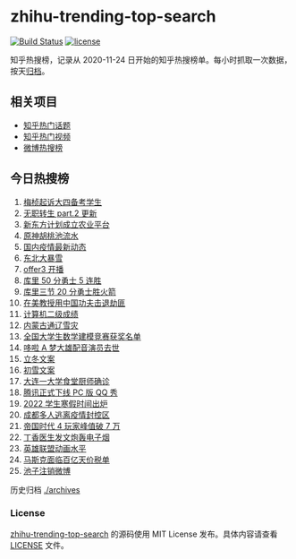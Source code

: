# zhihu-trending-top-search

[![Build Status](https://github.com/justjavac/zhihu-trending-top-search/workflows/ci/badge.svg?branch=main)](https://github.com/justjavac/zhihu-trending-top-search/actions)
[![license](https://img.shields.io/github/license/justjavac/zhihu-trending-top-search)](https://github.com/justjavac/zhihu-trending-top-search/blob/main/LICENSE)

知乎热搜榜，记录从 2020-11-24 日开始的知乎热搜榜单。每小时抓取一次数据，按天[归档](./archives)。

## 相关项目

- [知乎热门话题](https://github.com/justjavac/zhihu-trending-hot-questions)
- [知乎热门视频](https://github.com/justjavac/zhihu-trending-hot-video)
- [微博热搜榜](https://github.com/justjavac/weibo-trending-hot-search)

## 今日热搜榜

<!-- BEGIN -->
<!-- 最后更新时间 Wed Nov 10 2021 08:44:53 GMT+0800 (China Standard Time) -->

1. [梅桢起诉大四备考学生](https://www.zhihu.com/search?q=梅桢)
1. [无职转生 part.2 更新](https://www.zhihu.com/search?q=无职转生)
1. [新东方计划成立农业平台](https://www.zhihu.com/search?q=新东方)
1. [原神胡桃池流水](https://www.zhihu.com/search?q=原神)
1. [国内疫情最新动态](https://www.zhihu.com/search?q=疫情)
1. [东北大暴雪](https://www.zhihu.com/search?q=东北暴雪)
1. [offer3 开播](https://www.zhihu.com/search?q=令人心动的offer)
1. [库里 50 分勇士 5 连胜](https://www.zhihu.com/search?q=勇士)
1. [库里三节 20 分勇士胜火箭](https://www.zhihu.com/search?q=勇士)
1. [在美教授用中国功夫击退劫匪](https://www.zhihu.com/search?q=中国功夫)
1. [计算机二级成绩](https://www.zhihu.com/search?q=计算机二级)
1. [内蒙古通辽雪灾](https://www.zhihu.com/search?q=通辽雪灾)
1. [全国大学生数学建模竞赛获奖名单](https://www.zhihu.com/search?q=数学建模)
1. [哆啦 A 梦大雄配音演员去世](https://www.zhihu.com/search?q=大雄配音演员)
1. [立冬文案](https://www.zhihu.com/search?q=立冬文案)
1. [初雪文案](https://www.zhihu.com/search?q=下雪文案)
1. [大连一大学食堂厨师确诊](https://www.zhihu.com/search?q=大连疫情)
1. [腾讯正式下线 PC 版 QQ 秀](https://www.zhihu.com/search?q=QQ秀)
1. [2022 学生寒假时间出炉](https://www.zhihu.com/search?q=寒假时间)
1. [成都多人逃离疫情封控区](https://www.zhihu.com/search?q=成都环球中心)
1. [帝国时代 4 玩家峰值破 7 万](https://www.zhihu.com/search?q=帝国时代4)
1. [丁香医生发文炮轰电子烟](https://www.zhihu.com/search?q=丁香医生)
1. [英雄联盟动画水平](https://www.zhihu.com/search?q=英雄联盟双城之战)
1. [马斯克面临百亿天价税单](https://www.zhihu.com/search?q=马斯克)
1. [池子注销微博](https://www.zhihu.com/search?q=池子注销微博)

<!-- END -->

历史归档 [./archives](./archives)

### License

[zhihu-trending-top-search](https://github.com/justjavac/zhihu-trending-top-search)
的源码使用 MIT License 发布。具体内容请查看 [LICENSE](./LICENSE) 文件。
